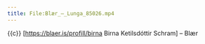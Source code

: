 ```yaml
---
title: File:Blær_–_Lunga_85026.mp4
---
```


{{c}} [https://blaer.is/profill/birna Birna Ketilsdóttir Schram] – Blær
